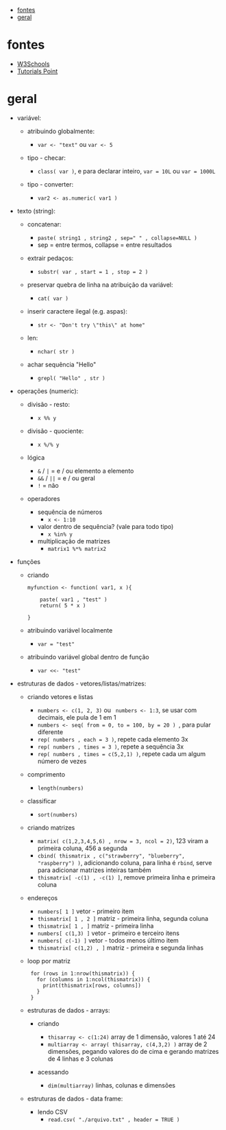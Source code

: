 - [fontes](#fontes)
- [geral](#geral)

# fontes
 - [W3Schools](https://www.w3schools.com/r/)
 - [Tutorials Point](https://www.tutorialspoint.com/r/)

# geral
 - variável:
   - atribuindo globalmente: 
     - `var <- "text"` ou `var <- 5`

   - tipo - checar:
     - `class( var )`, e para declarar inteiro, `var = 10L` ou `var = 1000L`

   - tipo - converter:
     - `var2 <- as.numeric( var1 )`

 - texto (string):
   - concatenar:
     - `paste( string1 , string2 , sep=" " , collapse=NULL )`
     - sep = entre termos, collapse = entre resultados

   - extrair pedaços:
     - `substr( var , start = 1 , stop = 2 )`

   - preservar quebra de linha na atribuição da variável:
     - `cat( var )`

   - inserir caractere ilegal (e.g. aspas):
     - `str <- "Don't try \"this\" at home" `

   - len:
     - `nchar( str )`

   - achar sequência "Hello"
     - `grepl( "Hello" , str )`

 - operações (numeric):
   - divisão - resto:
     - `x %% y`

   - divisão - quociente:
     - `x %/% y`

   - lógica
     - `&` / `|` = e / ou elemento a elemento
     - `&&` / `||` = e / ou geral
     - `!` = não

   - operadores
     - sequência de números
       - `x <- 1:10`
     - valor dentro de sequência? (vale para todo tipo)
       - `x %in% y`
     - multiplicação de matrizes
       - `matrix1 %*% matrix2`

 - funções
   - criando
       ```
       myfunction <- function( var1, x ){

           paste( var1 , "test" )
           return( 5 * x )

       }
       ```

   - atribuindo variável localmente
     - ` var = "test" `

   - atribuindo variável global dentro de função
     - ` var <<- "test" `

 - estruturas de dados - vetores/listas/matrizes:
   - criando vetores e listas
     - `numbers <- c(1, 2, 3)` ou ` numbers <- 1:3`, se usar com decimais, ele pula de 1 em 1
     - `numbers <- seq( from = 0, to = 100, by = 20 ) `, para pular diferente
     - `rep( numbers , each = 3 )`, repete cada elemento 3x
     - `rep( numbers , times = 3 )`, repete a sequência 3x
     - `rep( numbers , times = c(5,2,1) )`, repete cada um algum número de vezes

   - comprimento
     - `length(numbers)`

   - classificar
     - `sort(numbers)`

   - criando matrizes
     - `matrix( c(1,2,3,4,5,6) , nrow = 3, ncol = 2)`, 123 viram a primeira coluna, 456 a segunda
     - `cbind( thismatrix , c("strawberry", "blueberry", "raspberry") )`, adicionando coluna, para linha é `rbind`, serve para adicionar matrizes inteiras também
     - `thismatrix[ -c(1) , -c(1) ]`, remove primeira linha e primeira coluna

   - endereços
     - `numbers[ 1 ]` vetor - primeiro item
     - `thismatrix[ 1 , 2 ]` matriz - primeira linha, segunda coluna
     - `thismatrix[ 1 , ]` matriz - primeira linha
     - `numbers[ c(1,3) ]` vetor - primeiro e terceiro itens
     - `numbers[ c(-1) ]` vetor - todos menos último item
     - `thismatrix[ c(1,2) , ]` matriz - primeira e segunda linhas

   - loop por matriz
     ```
      for (rows in 1:nrow(thismatrix)) {
        for (columns in 1:ncol(thismatrix)) {
          print(thismatrix[rows, columns])
        }
      }
     ```

   - estruturas de dados - arrays:
     - criando
       - `thisarray <- c(1:24)` array de 1 dimensão, valores 1 até 24
       - `multiarray <- array( thisarray, c(4,3,2) )` array de 2 dimensões, pegando valores do de cima e gerando matrizes de 4 linhas e 3 colunas

     - acessando
       - `dim(multiarray)` linhas, colunas e dimensões

   - estruturas de dados - data frame:
     - lendo CSV
       - `read.csv( "./arquivo.txt" , header = TRUE )`